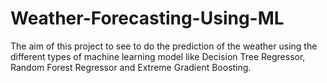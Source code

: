 # Weather-Forecasting-Using-ML
The aim of this project to see to do the prediction of the weather using the different types of machine learning model like Decision Tree Regressor, Random Forest Regressor and Extreme Gradient Boosting.
